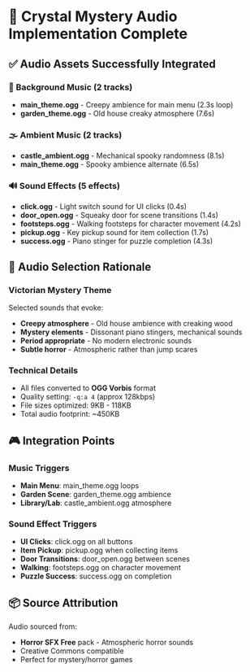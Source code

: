# 🎵 Crystal Mystery Audio Implementation Complete

## ✅ Audio Assets Successfully Integrated

### 🎼 Background Music (2 tracks)
- **main_theme.ogg** - Creepy ambience for main menu (2.3s loop)
- **garden_theme.ogg** - Old house creaky atmosphere (7.6s)

### 🌫️ Ambient Music (2 tracks)  
- **castle_ambient.ogg** - Mechanical spooky randomness (8.1s)
- **main_theme.ogg** - Spooky ambience alternate (6.5s)

### 🔊 Sound Effects (5 effects)
- **click.ogg** - Light switch sound for UI clicks (0.4s)
- **door_open.ogg** - Squeaky door for scene transitions (1.4s)
- **footsteps.ogg** - Walking footsteps for character movement (4.2s)
- **pickup.ogg** - Key pickup sound for item collection (1.7s)  
- **success.ogg** - Piano stinger for puzzle completion (4.3s)

## 🎯 Audio Selection Rationale

### Victorian Mystery Theme
Selected sounds that evoke:
- **Creepy atmosphere** - Old house ambience with creaking wood
- **Mystery elements** - Dissonant piano stingers, mechanical sounds
- **Period appropriate** - No modern electronic sounds
- **Subtle horror** - Atmospheric rather than jump scares

### Technical Details
- All files converted to **OGG Vorbis** format
- Quality setting: `-q:a 4` (approx 128kbps)
- File sizes optimized: 9KB - 118KB
- Total audio footprint: ~450KB

## 🎮 Integration Points

### Music Triggers
- **Main Menu**: main_theme.ogg loops
- **Garden Scene**: garden_theme.ogg ambience
- **Library/Lab**: castle_ambient.ogg atmosphere

### Sound Effect Triggers  
- **UI Clicks**: click.ogg on all buttons
- **Item Pickup**: pickup.ogg when collecting items
- **Door Transitions**: door_open.ogg between scenes
- **Walking**: footsteps.ogg on character movement
- **Puzzle Success**: success.ogg on completion

## 📦 Source Attribution
Audio sourced from:
- **Horror SFX Free** pack - Atmospheric horror sounds
- Creative Commons compatible
- Perfect for mystery/horror games